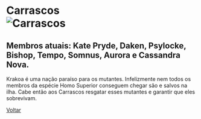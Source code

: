 # Carrascos <br> ![Carrascos](https://secureservercdn.net/198.71.233.187/eb6.f93.myftpupload.com/wp-content/uploads/2022/01/destino-de-x-todos-os-titulos-1-674x1024.jpg)
## Membros atuais:  Kate Pryde, Daken, Psylocke, Bishop, Tempo, Somnus, Aurora e Cassandra Nova.

Krakoa é uma nação paraíso para os mutantes. Infelizmente nem todos os membros da espécie Homo Superior conseguem chegar são e salvos na ilha. Cabe então aos Carrascos resgatar esses mutantes e garantir que eles sobrevivam.

[Voltar](README.md)
